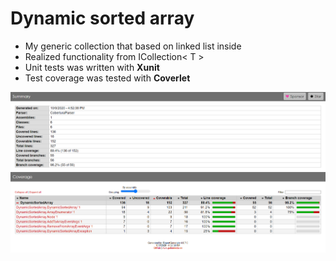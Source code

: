 # Dynamic sorted array
- My generic collection that based on linked list inside
- Realized functionality from ICollection< T >
- Unit tests was written with **Xunit**
- Test coverage was tested with **Coverlet**

![Coverlet final results](CoverletFinalResults.png)